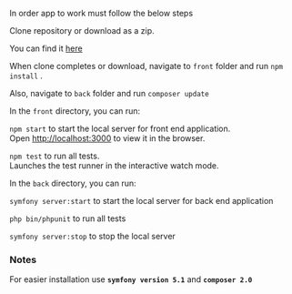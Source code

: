 
In order app to work must follow the below steps

 Clone repository or download as a zip.
 
 You can find it [here](https://github.com/anSpiros/XM_project)
 
 When clone completes or download, navigate to `front` folder and run `npm install` .
  
 Also, navigate to `back` folder and run `composer update`
 
In the `front` directory, you can run:

`npm start` to start the local server for front end application.\
Open [http://localhost:3000](http://localhost:3000) to view it in the browser.

`npm test` to run all tests.\
Launches the test runner in the interactive watch mode.

In the `back` directory, you can run:

`symfony server:start` to start the local server for back end application

`php bin/phpunit` to run all tests

`symfony server:stop` to stop the local server

### Notes

For easier installation use **`symfony version 5.1`** and **`composer 2.0`**

